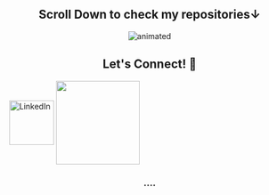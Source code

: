<h2 align="center"> Scroll Down to check my repositories↓</h2>
<p align="center">
  <img src="https://github.com/wajahat1064/wajahat1064/blob/main/Portfolio.gif" alt="animated" />
</p>

 <h2 align="center" >Let's Connect! 🔗 </h2>
<a href="https://www.linkedin.com/in/wajahat-waheed/"><img align="middle" src="https://www.flaticon.com/svg/static/icons/svg/185/185964.svg" alt="LinkedIn" width="80" margin="10"/></a>
<a href="mailto:waheed@pnw.edu"><img align="middle" width="150" src="https://img.icons8.com/clouds/100/000000/gmail.png" margin="10"/></a>
</div>
<h3 align="center">....</h3> 
<!--
**wajahat1064/wajahat1064** is a ✨ _special_ ✨ repository because its `README.md` (this file) appears on your GitHub profile.



Here are some ideas to get you started:

- 🔭 I’m currently working on ...
- 🌱 I’m currently learning ...
- 👯 I’m looking to collaborate on ...
- 🤔 I’m looking for help with ...
- 💬 Ask me about ...
- 📫 How to reach me: ...
- 😄 Pronouns: ...
- ⚡ Fun fact: ...
-->
